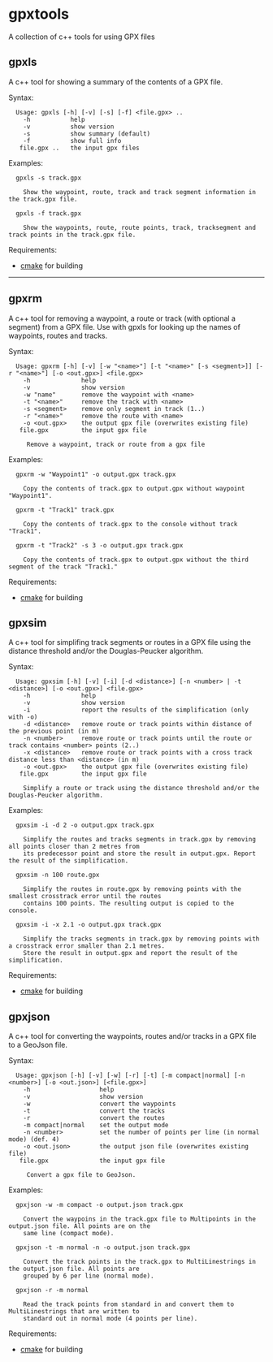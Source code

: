 # gpxtools
A collection of c++ tools for using GPX files 

## gpxls

A c++ tool for showing a summary of the contents of a GPX file.

Syntax:
```
  Usage: gpxls [-h] [-v] [-s] [-f] <file.gpx> ..
    -h           help
    -v           show version
    -s           show summary (default)
    -f           show full info
   file.gpx ..   the input gpx files
```

Examples:
```
  gpxls -s track.gpx

    Show the waypoint, route, track and track segment information in the track.gpx file.

  gpxls -f track.gpx

    Show the waypoints, route, route points, track, tracksegment and track points in the track.gpx file.
```

Requirements:
  * [cmake](https://cmake.org/) for building

---

## gpxrm

A c++ tool for removing a waypoint, a route or track (with optional a segment) from a GPX file. Use with
gpxls for looking up the names of waypoints, routes and tracks.

Syntax:
```
  Usage: gpxrm [-h] [-v] [-w "<name>"] [-t "<name>" [-s <segment>]] [-r "<name>"] [-o <out.gpx>] <file.gpx>
    -h              help
    -v              show version
    -w "name"       remove the waypoint with <name>
    -t "<name>"     remove the track with <name>
    -s <segment>    remove only segment in track (1..)
    -r "<name>"     remove the route with <name>
    -o <out.gpx>    the output gpx file (overwrites existing file)
   file.gpx         the input gpx file

     Remove a waypoint, track or route from a gpx file
```

Examples:
```
  gpxrm -w "Waypoint1" -o output.gpx track.gpx
  
    Copy the contents of track.gpx to output.gpx without waypoint "Waypoint1".
    
  gpxrm -t "Track1" track.gpx
  
    Copy the contents of track.gpx to the console without track "Track1".
    
  gpxrm -t "Track2" -s 3 -o output.gpx track.gpx
  
    Copy the contents of track.gpx to output.gpx without the third segment of the track "Track1."
```

Requirements:
  * [cmake](https://cmake.org/) for building

## gpxsim

A c++ tool for simplifing track segments or routes in a GPX file using the distance threshold and/or the
Douglas-Peucker algorithm.

Syntax:
```
  Usage: gpxsim [-h] [-v] [-i] [-d <distance>] [-n <number> | -t <distance>] [-o <out.gpx>] <file.gpx>
    -h              help
    -v              show version
    -i              report the results of the simplification (only with -o)
    -d <distance>   remove route or track points within distance of the previous point (in m)
    -n <number>     remove route or track points until the route or track contains <number> points (2..)
    -x <distance>   remove route or track points with a cross track distance less than <distance> (in m)
    -o <out.gpx>    the output gpx file (overwrites existing file)
   file.gpx         the input gpx file
   
    Simplify a route or track using the distance threshold and/or the Douglas-Peucker algorithm.
```

Examples:
```
  gpxsim -i -d 2 -o output.gpx track.gpx
  
    Simplify the routes and tracks segments in track.gpx by removing all points closer than 2 metres from 
    its predecessor point and store the result in output.gpx. Report the result of the simplification.
    
  gpxsim -n 100 route.gpx
  
    Simplify the routes in route.gpx by removing points with the smallest crosstrack error until the routes 
    contains 100 points. The resulting output is copied to the console.
    
  gpxsim -i -x 2.1 -o output.gpx track.gpx
  
    Simplify the tracks segments in track.gpx by removing points with a crosstrack error smaller than 2.1 metres.
    Store the result in output.gpx and report the result of the simplification.
```

Requirements:
  * [cmake](https://cmake.org/) for building

## gpxjson

A c++ tool for converting the waypoints, routes and/or tracks in a GPX file to a GeoJson file.

Syntax:
```
  Usage: gpxjson [-h] [-v] [-w] [-r] [-t] [-m compact|normal] [-n <number>] [-o <out.json>] [<file.gpx>]
    -h                   help
    -v                   show version
    -w                   convert the waypoints
    -t                   convert the tracks
    -r                   convert the routes
    -m compact|normal    set the output mode
    -n <number>          set the number of points per line (in normal mode) (def. 4)
    -o <out.json>        the output json file (overwrites existing file)
   file.gpx              the input gpx file

     Convert a gpx file to GeoJson.
```

Examples:
```
  gpxjson -w -m compact -o output.json track.gpx
  
    Convert the waypoins in the track.gpx file to Multipoints in the output.json file. All points are on the 
    same line (compact mode).
    
  gpxjson -t -m normal -n -o output.json track.gpx
  
    Convert the track points in the track.gpx to MultiLinestrings in the output.json file. All points are 
    grouped by 6 per line (normal mode).
    
  gpxjson -r -m normal 
  
    Read the track points from standard in and convert them to MultiLinestrings that are written to 
    standard out in normal mode (4 points per line).
```

Requirements:
  * [cmake](https://cmake.org/) for building
